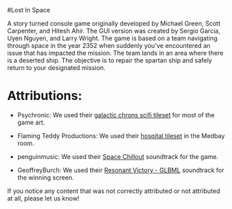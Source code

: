 
#Lost In Space

A story turned console game originally developed by Michael Green, 
Scott Carpenter, and Hitesh Ahir. The GUI version was created by Sergio Garcia,
Uyen Nguyen, and Larry Wright. The game is based on a team navigating 
through space in the year 2352 when suddenly you've encountered an issue that
has impacted the mission. The team lands in an area where there is a deserted 
ship. The objective is to repair the spartan ship and safely return to your 
designated mission. 


# Attributions:

- Psychronic: We used their [galactic chrons scifi tileset](https://psychronic.itch.io/galacti-chrons-sci-fi-warehouse-tileset) for most of the game art.

- Flaming Teddy Productions: We used their [hospital tileset](https://www.deviantart.com/hydrasis/art/Hospital-part-1-452991936) in the Medbay room.

- penguinmusic: We used their [Space Chillout](https://pixabay.com/users/penguinmusic-24940186/) soundtrack for the game.

- GeoffreyBurch: We used their [Resonant Victory - GLBML](https://pixabay.com/users/geoffreyburch-5739114/) soundtrack for the winning screen.

If you notice any content that was not correctly attributed or not attributed at all, please let us know!